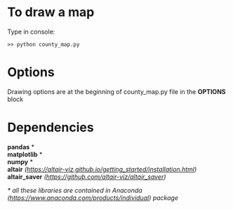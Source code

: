 # To draw a map
Type in console:<br/>
```
>> python county_map.py
```

# Options
Drawing options are at the beginning of county_map.py file in the **OPTIONS** block

# Dependencies
**pandas** \*<br/>
**matplotlib** \*<br/>
**numpy** \*<br/>
**altair** <i>(https://altair-viz.github.io/getting_started/installation.html)</i><br/>
**altair_saver** <i>(https://github.com/altair-viz/altair_saver)</i><br/>

<i> \* all these libraries are contained in Anaconda (https://www.anaconda.com/products/individual) package </i>
